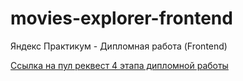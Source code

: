 # movies-explorer-frontend
Яндекс Практикум - Дипломная работа (Frontend)

[Cсылка на пул реквест 4 этапа дипломной работы](https://github.com/EarthlingWW-ZeitVenus/movies-explorer-frontend/pull/2)
